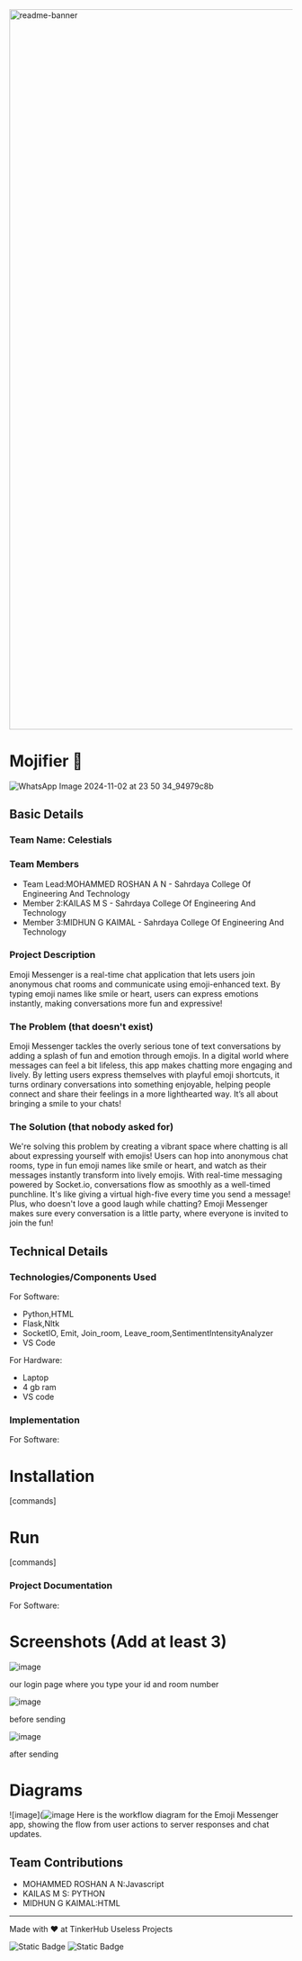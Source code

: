 <img width="1280" alt="readme-banner" src="https://github.com/user-attachments/assets/35332e92-44cb-425b-9dff-27bcf1023c6c">

# Mojifier 🎯
![WhatsApp Image 2024-11-02 at 23 50 34_94979c8b](https://github.com/user-attachments/assets/eef61c8b-79f2-4ea5-a39e-32a82ed482af)


## Basic Details
### Team Name: Celestials


### Team Members
- Team Lead:MOHAMMED ROSHAN A N - Sahrdaya College Of Engineering And Technology
- Member 2:KAILAS M S - Sahrdaya College Of Engineering And Technology
- Member 3:MIDHUN G KAIMAL - Sahrdaya College Of Engineering And Technology

### Project Description
Emoji Messenger is a real-time chat application that lets users join anonymous chat rooms and communicate using emoji-enhanced text.
By typing emoji names like smile or heart, users can express emotions instantly, making conversations more fun and expressive!

### The Problem (that doesn't exist)
Emoji Messenger tackles the overly serious tone of text conversations by adding a splash of fun and emotion through emojis.
In a digital world where messages can feel a bit lifeless, this app makes chatting more engaging and lively.
By letting users express themselves with playful emoji shortcuts, it turns ordinary conversations into something enjoyable, 
helping people connect and share their feelings in a more lighthearted way.
It’s all about bringing a smile to your chats!

### The Solution (that nobody asked for)
We're solving this problem by creating a vibrant space where chatting is all about expressing yourself with emojis! Users can hop into anonymous chat rooms, 
type in fun emoji names like smile or heart, and watch as their messages instantly transform into lively emojis. 
With real-time messaging powered by Socket.io, conversations flow as smoothly as a well-timed punchline. 
It's like giving a virtual high-five every time you send a message! Plus,
who doesn't love a good laugh while chatting? Emoji Messenger makes sure every conversation is a little party, 
where everyone is invited to join the fun!

## Technical Details
### Technologies/Components Used
For Software:
- Python,HTML
- Flask,Nltk
- SocketIO, Emit, Join_room, Leave_room,SentimentIntensityAnalyzer
- VS Code

For Hardware:
- Laptop
- 4 gb ram
- VS code

### Implementation
For Software:
# Installation
[commands]

# Run
[commands]

### Project Documentation
For Software:

# Screenshots (Add at least 3)
![image](https://github.com/user-attachments/assets/b3e55168-e51a-485f-b43d-3a03b6e40496)



our login page where you type your id and room number

![image](https://github.com/user-attachments/assets/36eb1e2c-2d3f-4ab2-a5e8-01e503f65cad)


before sending

![image](https://github.com/user-attachments/assets/c50fb14f-1c02-4eb1-9a4e-0a0abec81826)


after sending

# Diagrams

![image](![image](https://github.com/user-attachments/assets/26690d43-4f15-4890-b401-015bae88fa55)
Here is the workflow diagram for the Emoji Messenger app, showing the flow from user actions to server responses and chat updates.


## Team Contributions
- MOHAMMED ROSHAN A N:Javascript
- KAILAS M S: PYTHON
- MIDHUN G KAIMAL:HTML

---
Made with ❤️ at TinkerHub Useless Projects 

![Static Badge](https://img.shields.io/badge/TinkerHub-24?color=%23000000&link=https%3A%2F%2Fwww.tinkerhub.org%2F)
![Static Badge](https://img.shields.io/badge/UselessProject--24-24?link=https%3A%2F%2Fwww.tinkerhub.org%2Fevents%2FQ2Q1TQKX6Q%2FUseless%2520Projects)




